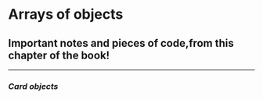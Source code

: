 # Arrays of objects
## Important notes and pieces of code,from this chapter of the book!

___
### *Card objects*

